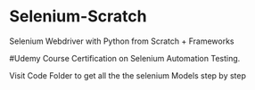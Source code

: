 # Selenium-Scratch
Selenium Webdriver with Python from Scratch + Frameworks

#Udemy Course Certification on Selenium Automation Testing.

Visit Code Folder to get all the the selenium Models step by step
